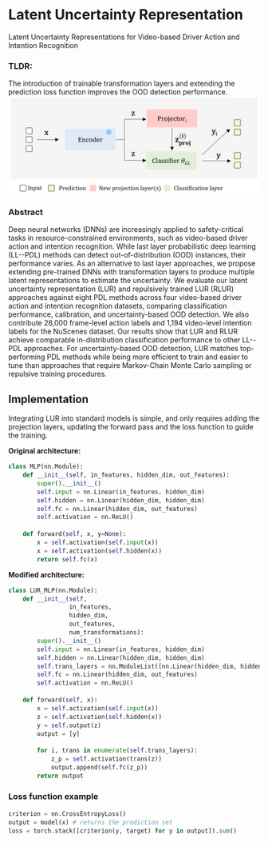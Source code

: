# Latent Uncertainty Representation
Latent Uncertainty Representations for Video-based Driver Action and Intention Recognition


### TLDR:
The introduction of trainable transformation layers and extending the prediction loss function improves the OOD detection performance.
![lur](./src/LUR_overview.png)


### Abstract
Deep neural networks (DNNs) are increasingly applied to safety-critical tasks in resource-constrained environments, such as video-based driver action and intention recognition. While last layer probabilistic deep learning (LL--PDL) methods can detect out-of-distribution (OOD) instances, their performance varies. As an alternative to last layer approaches, we propose extending pre-trained DNNs with transformation layers to produce multiple latent representations to estimate the uncertainty. We evaluate our latent uncertainty representation (LUR) and repulsively trained LUR (RLUR) approaches against eight PDL methods across four video-based driver action and intention recognition datasets, comparing classification performance, calibration, and uncertainty-based OOD detection. We also contribute 28,000 frame-level action labels and 1,194 video-level intention labels for the NuScenes dataset. Our results show that LUR and RLUR achieve comparable in-distribution classification performance to other LL--PDL approaches. For uncertainty-based OOD detection, LUR matches top-performing PDL methods while being more efficient to train and easier to tune than approaches that require Markov-Chain Monte Carlo sampling or repulsive training procedures.



## Implementation
Integrating LUR into standard models is simple, and only requires adding the projection layers, updating the forward pass and the loss function to guide the training. 

**Original architecture:**
```python 
class MLP(nn.Module):
    def __init__(self, in_features, hidden_dim, out_features):
        super().__init__()
        self.input = nn.Linear(in_features, hidden_dim)
        self.hidden = nn.Linear(hidden_dim, hidden_dim)
        self.fc = nn.Linear(hidden_dim, out_features)
        self.activation = nn.ReLU()

    def forward(self, x, y=None):
        x = self.activation(self.input(x))
        x = self.activation(self.hidden(x))
        return self.fc(x)
```
**Modified architecture:**
```python 
class LUR_MLP(nn.Module):
    def __init__(self,
                 in_features,
                 hidden_dim,
                 out_features,
                 num_transformations):
        super().__init__()
        self.input = nn.Linear(in_features, hidden_dim)
        self.hidden = nn.Linear(hidden_dim, hidden_dim)
        self.trans_layers = nn.ModuleList([nn.Linear(hidden_dim, hidden_dim) for _ in range(num_transformations)])
        self.fc = nn.Linear(hidden_dim, out_features)
        self.activation = nn.ReLU()

    def forward(self, x):
        x = self.activation(self.input(x))
        z = self.activation(self.hidden(x))
        y = self.output(z)
        output = [y]

        for i, trans in enumerate(self.trans_layers):
            z_p = self.activation(trans(z))
            output.append(self.fc(z_p))
        return output
```

### Loss function example

```python
criterion = nn.CrossEntropyLoss()
output = model(x) # returns the prediction set
loss = torch.stack([criterion(y, target) for y in output]).sum()
```
